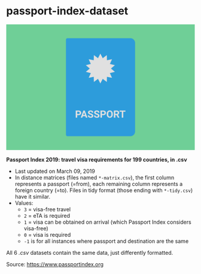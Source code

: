 # passport-index-dataset

![Passport Illustration](passport.png)

**Passport Index 2019: travel visa requirements for 199 countries, in .csv**

* Last updated on March 09, 2019
* In distance matrices (files named `*-matrix.csv`), the first column represents a passport (=from), each remaining column represents a foreign country (=to). Files in tidy format (those ending with `*-tidy.csv`) have it similar.
* Values:
  * `3` = visa-free travel
  * `2` = eTA is required
  * `1` = visa can be obtained on arrival (which Passport Index considers visa-free)
  * `0` = visa is required
  * `-1` is for all instances where passport and destination are the same

All 6 *.csv* datasets contain the same data, just differently formatted.

Source: https://www.passportindex.org
